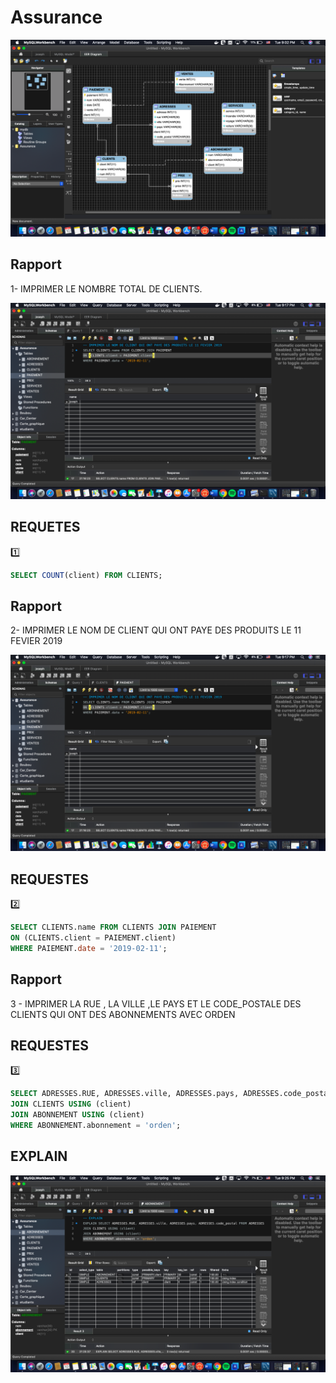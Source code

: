 
# Assurance


![image](https://github.com/CollegeBoreal/INF1006-202-19A-01/blob/master/Q.Query/300112687/Screen%20Shot%202019-12-10%20at%209.02.25%20PM.png?raw=true)


## Rapport
1- IMPRIMER LE NOMBRE TOTAL DE CLIENTS.

![image](IMPRIMER.png)


## REQUETES
:one: 
```sql
SELECT COUNT(client) FROM CLIENTS;
```

## Rapport 
2-  IMPRIMER LE NOM DE CLIENT QUI ONT PAYE DES PRODUITS LE 11 FEVIER 2019

![image](IMPRIMER.png)



## REQUESTES
:two:
```sql
SELECT CLIENTS.name FROM CLIENTS JOIN PAIEMENT
ON (CLIENTS.client = PAIEMENT.client)
WHERE PAIEMENT.date = '2019-02-11';
```

## Rapport
3 - IMPRIMER LA RUE , LA VILLE ,LE PAYS ET LE CODE_POSTALE DES CLIENTS QUI ONT DES ABONNEMENTS AVEC ORDEN


## REQUESTES
:three:
```sql
SELECT ADRESSES.RUE, ADRESSES.ville, ADRESSES.pays, ADRESSES.code_postal FROM ADRESSES
JOIN CLIENTS USING (client)
JOIN ABONNEMENT USING (client)
WHERE ABONNEMENT.abonnement = 'orden';
```
## EXPLAIN

![image](EXPLAIN.png)
